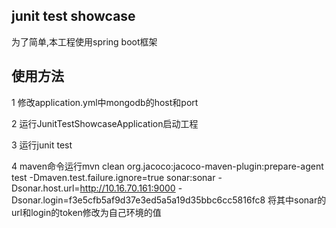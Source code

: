 ## junit test showcase
为了简单,本工程使用spring boot框架

## 使用方法
1 修改application.yml中mongodb的host和port

2 运行JunitTestShowcaseApplication启动工程

3 运行junit test

4 maven命令运行mvn clean org.jacoco:jacoco-maven-plugin:prepare-agent test -Dmaven.test.failure.ignore=true sonar:sonar  -Dsonar.host.url=http://10.16.70.161:9000 -Dsonar.login=f3e5cfb5af9d37e3ed5a5a19d35bbc6cc5816fc8 将其中sonar的url和login的token修改为自己环境的值